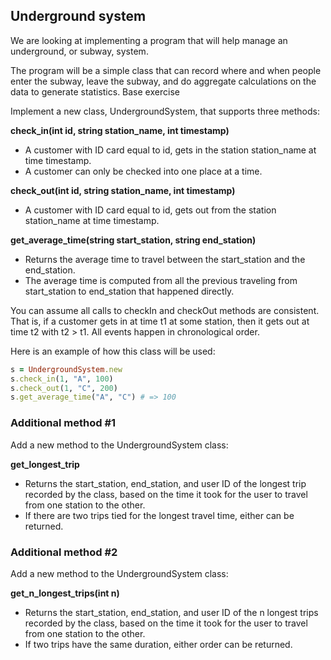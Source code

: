 ## Underground system
We are looking at implementing a program that will help manage an underground, or subway, system.

The program will be a simple class that can record where and when people enter the subway, leave the subway, and do aggregate calculations on the data to generate statistics.
Base exercise

Implement a new class, UndergroundSystem, that supports three methods:

**check_in(int id, string station_name, int timestamp)**
* A customer with ID card equal to id, gets in the station station_name at time timestamp.
* A customer can only be checked into one place at a time.

**check_out(int id, string station_name, int timestamp)**
* A customer with ID card equal to id, gets out from the station station_name at time timestamp.

**get_average_time(string start_station, string end_station)**
* Returns the average time to travel between the start_station and the end_station.
* The average time is computed from all the previous traveling from start_station to end_station that happened directly.

You can assume all calls to checkIn and checkOut methods are consistent. That is, if a customer gets in at time t1 at some station, then it gets out at time t2 with t2 > t1. All events happen in chronological order.

Here is an example of how this class will be used:
```ruby
s = UndergroundSystem.new
s.check_in(1, "A", 100)
s.check_out(1, "C", 200)
s.get_average_time("A", "C") # => 100
```

### Additional method #1
Add a new method to the UndergroundSystem class:

**get_longest_trip**
* Returns the start_station, end_station, and user ID of the longest trip recorded by the class, based on the time it took for the user to travel from one station to the other.
* If there are two trips tied for the longest travel time, either can be returned.

### Additional method #2
Add a new method to the UndergroundSystem class:

**get_n_longest_trips(int n)**
* Returns the start_station, end_station, and user ID of the n longest trips recorded by the class, based on the time it took for the user to travel from one station to the other.
* If two trips have the same duration, either order can be returned.
